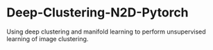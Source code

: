 # Deep-Clustering-N2D-Pytorch
Using deep clustering and manifold learning to perform unsupervised learning of image clustering.
